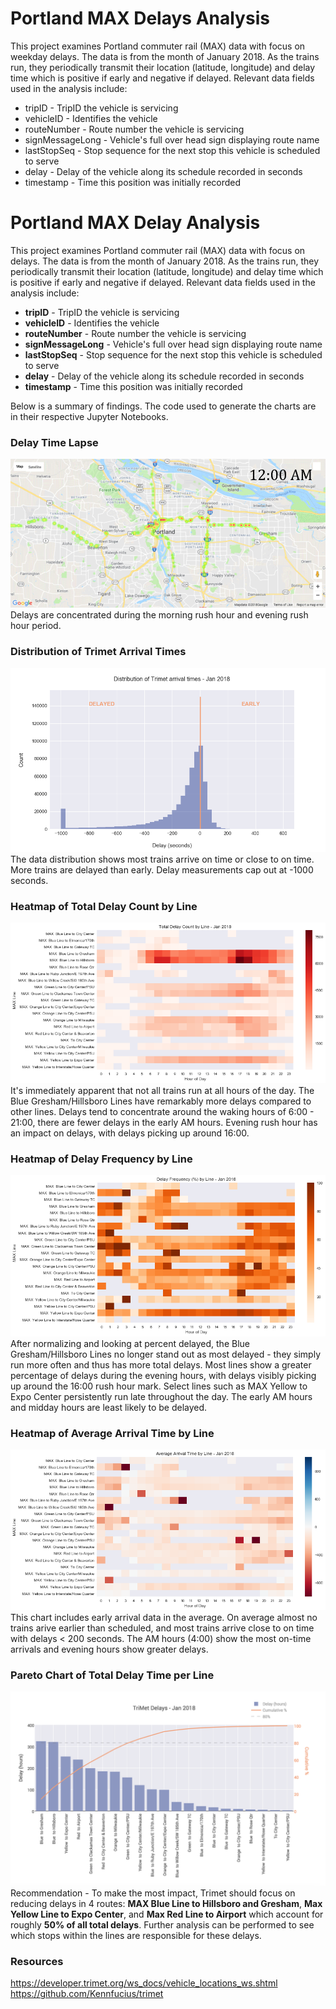 # Portland MAX Delays Analysis
This project examines Portland commuter rail (MAX) data with focus on weekday delays. The data is from the month of January 2018. As the trains run, they periodically transmit their location (latitude, longitude) and delay time which is positive if early and negative if delayed. Relevant data fields used in the analysis include:
* tripID - TripID the vehicle is servicing
* vehicleID - Identifies the vehicle
* routeNumber - Route number the vehicle is servicing
* signMessageLong - Vehicle's full over head sign displaying route name
* lastStopSeq - Stop sequence for the next stop this vehicle is scheduled to serve
* delay - Delay of the vehicle along its schedule recorded in seconds
* timestamp - Time this position was initially recorded

# Portland MAX Delay Analysis
This project examines Portland commuter rail (MAX) data with focus on delays. The data is from the month of January 2018. As the trains run, they periodically transmit their location (latitude, longitude) and delay time which is positive if early and negative if delayed. Relevant data fields used in the analysis include:
* **tripID** - TripID the vehicle is servicing
* **vehicleID** - Identifies the vehicle
* **routeNumber** - Route number the vehicle is servicing
* **signMessageLong** - Vehicle's full over head sign displaying route name
* **lastStopSeq** - Stop sequence for the next stop this vehicle is scheduled to serve
* **delay** - Delay of the vehicle along its schedule recorded in seconds
* **timestamp** - Time this position was initially recorded

Below is a summary of findings. The code used to generate the charts are in their respective Jupyter Notebooks.

### Delay Time Lapse
![Delay Time-Lapse](/images/hour.gif)  
Delays are concentrated during the morning rush hour and evening rush hour period.

### Distribution of Trimet Arrival Times
![Dist Plot](/images/dist_plot.png)
The data distribution shows most trains arrive on time or close to on time. More trains are delayed than early. Delay measurements cap out at -1000 seconds.

### Heatmap of Total Delay Count by Line
![Heatmap1](/images/count_hm.png)  
It's immediately apparent that not all trains run at all hours of the day. The Blue Gresham/Hillsboro Lines have remarkably more delays compared to other lines. Delays tend to concentrate around the waking hours of 6:00 - 21:00, there are fewer delays in the early AM hours. Evening rush hour has an impact on delays, with delays picking up around 16:00.

### Heatmap of Delay Frequency by Line
![Heatmap2](/images/norm_hm.png)  
After normalizing and looking at percent delayed, the Blue Gresham/Hillsboro Lines no longer stand out as most delayed - they simply run more often and thus has more total delays. Most lines show a greater percentage of delays during the evening hours, with delays visibly picking up around the 16:00 rush hour mark. Select lines such as MAX Yellow to Expo Center persistently run late throughout the day. The early AM hours and midday hours are least likely to be delayed.

### Heatmap of Average Arrival Time by Line
![Heatmap3](/images/avgarrival_hm.png)  
This chart includes early arrival data in the average. On average almost no trains arive earlier than scheduled, and most trains arrive close to on time with delays < 200 seconds. The AM hours (4:00) show the most on-time arrivals and evening hours show greater delays.

### Pareto Chart of Total Delay Time per Line
![Pareto](/images/delays-pareto.png)  
Recommendation - To make the most impact, Trimet should focus on reducing delays in 4 routes: **MAX Blue Line to Hillsboro and Gresham**, **Max Yellow Line to Expo Center**, and **Max Red Line to Airport** which account for roughly **50% of all total delays**. Further analysis can be performed to see which stops within the lines are responsible for these delays.

### Resources
https://developer.trimet.org/ws_docs/vehicle_locations_ws.shtml
https://github.com/Kennfucius/trimet
